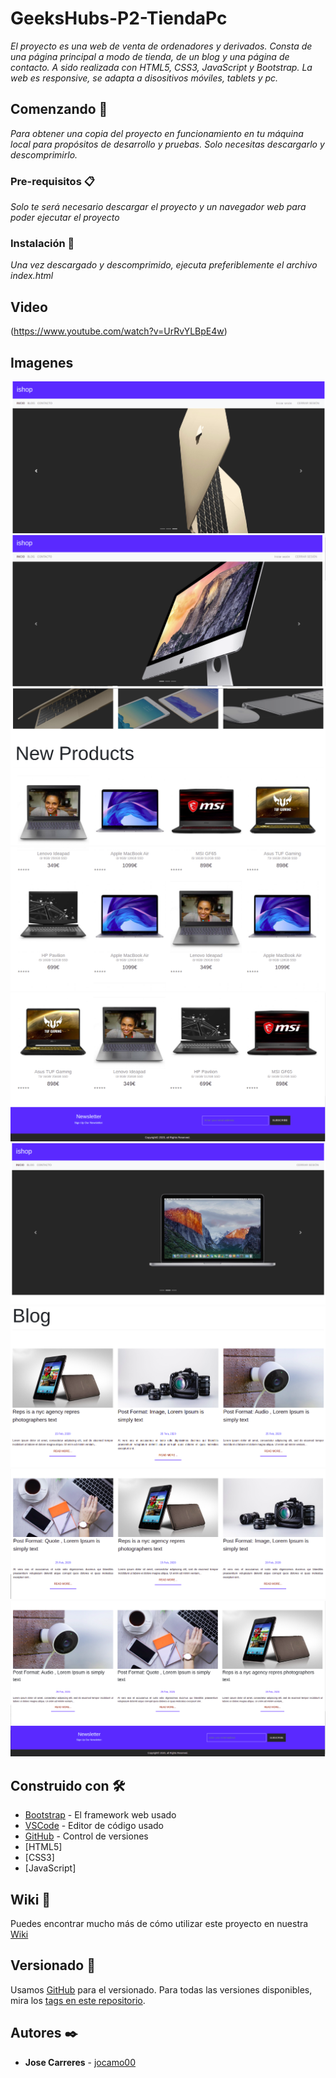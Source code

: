 # GeeksHubs-P2-TiendaPc

_El proyecto es una web de venta de ordenadores y derivados. Consta de una página principal a modo de tienda, de un blog y una página de contacto. A sido realizada con HTML5, CSS3, JavaScript y Bootstrap. La web es responsive, se adapta a disositivos móviles, tablets y pc._

## Comenzando 🚀

_Para obtener una copia del proyecto en funcionamiento en tu máquina local para propósitos de desarrollo y pruebas. Solo necesitas descargarlo y descomprimirlo._


### Pre-requisitos 📋

_Solo te será necesario descargar el proyecto y un navegador web para poder ejecutar el proyecto_


### Instalación 🔧

_Una vez descargado y descomprimido, ejecuta preferiblemente el archivo index.html_


## Video
(https://www.youtube.com/watch?v=UrRvYLBpE4w)

## Imagenes

![Screenshot](Selección_007.png)
![Screenshot](Selección_008.png)
![Screenshot](Selección_009.png)
![Screenshot](Selección_010.png)
![Screenshot](Selección_011.png)
![Screenshot](Selección_012.png)
![Screenshot](Selección_013.png)
![Screenshot](Selección_014.png)
![Screenshot](Selección_015.png)


## Construido con 🛠️


* [Bootstrap](https://getbootstrap.com/) - El framework web usado
* [VSCode](https://code.visualstudio.com/) - Editor de código usado
* [GitHub](https://github.com/) - Control de versiones
* [HTML5]
* [CSS3]
* [JavaScript]


## Wiki 📖

Puedes encontrar mucho más de cómo utilizar este proyecto en nuestra [Wiki](https://github.com/jocamo00/GeeksHubs-P2-TiendaPc)

## Versionado 📌

Usamos [GitHub](https://github.com/) para el versionado. Para todas las versiones disponibles, mira los [tags en este repositorio](https://github.com/jocamo00/GeeksHubs-P2-TiendaPc).

## Autores ✒️

* **Jose Carreres** - [jocamo00](https://github.com/jocamo00)


